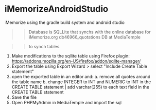 # iMemorizeAndroidStudio
iMemorize using the gradle build system and android studio

>> Database is SQLLite that synchs with the online database for iMemorize.org
>> db46966_quotations DB at MediaTemple

>> to synch tables

1. Make modifications to the sqllite table using Firefox plugin: https://addons.mozilla.org/en-US/firefox/addon/sqlite-manager/
2. Export the table using Export Wizard > select "Include Create Table statement"
3. open the exported table in an editor and: a. remove all quotes around the table name b. change INTEGER to INT and NUMERIC to INT in the CREATE TABLE statement | add varchar(255) to each text field in the CREATE TABLE statement
4. Save the file
5. Open PHPMyAdmin in MediaTemple and import the sql

